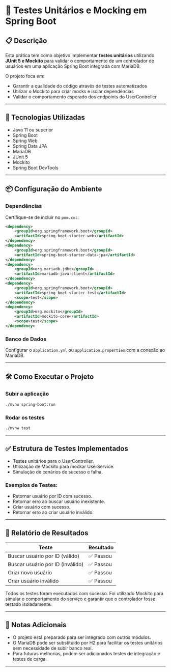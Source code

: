 # 🧪 Testes Unitários e Mocking em Spring Boot

## 📋 Descrição
Esta prática tem como objetivo implementar **testes unitários** utilizando **JUnit 5 e Mockito** para validar o comportamento de um controlador de usuários em uma aplicação Spring Boot integrada com MariaDB.

O projeto foca em:
- Garantir a qualidade do código através de testes automatizados
- Utilizar o Mockito para criar mocks e isolar dependências
- Validar o comportamento esperado dos endpoints do UserController

---

## 🚀 Tecnologias Utilizadas
- Java 11 ou superior
- Spring Boot
- Spring Web
- Spring Data JPA
- MariaDB
- JUnit 5
- Mockito
- Spring Boot DevTools

---

## 📦 Configuração do Ambiente

### Dependências
Certifique-se de incluir no `pom.xml`:
```xml
<dependency>
    <groupId>org.springframework.boot</groupId>
    <artifactId>spring-boot-starter-web</artifactId>
</dependency>
<dependency>
    <groupId>org.springframework.boot</groupId>
    <artifactId>spring-boot-starter-data-jpa</artifactId>
</dependency>
<dependency>
    <groupId>org.mariadb.jdbc</groupId>
    <artifactId>mariadb-java-client</artifactId>
</dependency>
<dependency>
    <groupId>org.springframework.boot</groupId>
    <artifactId>spring-boot-starter-test</artifactId>
    <scope>test</scope>
</dependency>
<dependency>
    <groupId>org.mockito</groupId>
    <artifactId>mockito-core</artifactId>
    <scope>test</scope>
</dependency>
````

### Banco de Dados

Configurar o `application.yml` ou `application.properties` com a conexão ao MariaDB.

---

## 🛠️ Como Executar o Projeto

### Subir a aplicação

```bash
./mvnw spring-boot:run
```

### Rodar os testes

```bash
./mvnw test
```

---

## ✅ Estrutura de Testes Implementados

* Testes unitários para o UserController.
* Utilização de Mockito para mockar UserService.
* Simulação de cenários de sucesso e falha.

### Exemplos de Testes:

* Retornar usuário por ID com sucesso.
* Retornar erro ao buscar usuário inexistente.
* Criar usuário com sucesso.
* Retornar erro ao criar usuário inválido.

---

## 📖 Relatório de Resultados

| Teste                            | Resultado |
| -------------------------------- | --------- |
| Buscar usuário por ID (válido)   | ✅ Passou  |
| Buscar usuário por ID (inválido) | ✅ Passou  |
| Criar novo usuário               | ✅ Passou  |
| Criar usuário inválido           | ✅ Passou  |

Todos os testes foram executados com sucesso. Foi utilizado Mockito para simular o comportamento do serviço e garantir que o controlador fosse testado isoladamente.

---

## 📝 Notas Adicionais

* O projeto está preparado para ser integrado com outros módulos.
* O MariaDB pode ser substituído por H2 para facilitar os testes unitários sem necessidade de subir banco real.
* Para futuras melhorias, podem ser adicionados testes de integração e testes de carga.

---

